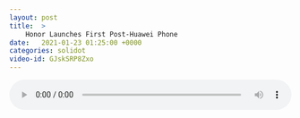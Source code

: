 ```yaml
---
layout: post
title:  >
    Honor Launches First Post-Huawei Phone
date:   2021-01-23 01:25:00 +0000
categories: solidot
video-id: GJskSRP8Zxo
---
```


<audio src="/assets/500808746fd1d18ece8a52fd83d6034a.mp3" style="width: 100%;" controls></audio>

